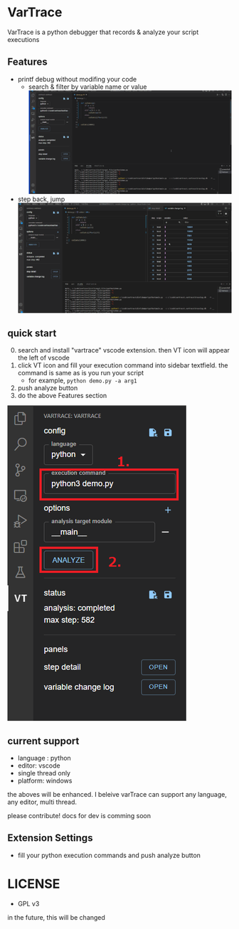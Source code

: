 # VarTrace 
VarTrace is a python debugger that records & analyze your script executions

## Features

* printf debug without modifing your code
  * search & filter by variable name or value
![printf](https://github.com/zat-dev/VarTrace/raw/main/resources/printf_demo.gif)
* step back, jump
![jump](https://github.com/zat-dev/VarTrace/raw/main/resources/step_back_demo.gif)

## quick start
0. search and install "vartrace" vscode extension. then VT icon will appear the left of vscode
1. click VT icon and fill your execution command into sidebar textfield. the command is same as is you run your script 
    * for example, `python demo.py -a arg1`
2. push analyze button
3. do the above Features section

![howto](https://github.com/zat-dev/VarTrace/raw/main/resources/howtorun.png)

## current support

* language : python
* editor: vscode
* single thread only
* platform: windows

the aboves will be enhanced.
I beleive varTrace can support any language, any editor, multi thread.

please contribute!
docs for dev is comming soon


## Extension Settings
* fill your python execution commands and push analyze button

# LICENSE
* GPL v3

in the future, this will be changed


